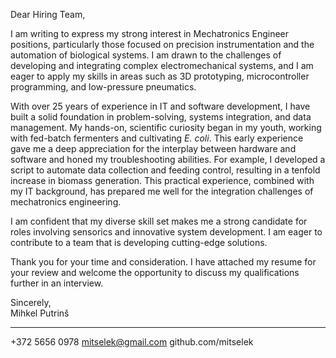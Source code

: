 Dear Hiring Team,

I am writing to express my strong interest in Mechatronics Engineer positions, particularly those focused on precision instrumentation and the automation of biological systems. I am drawn to the challenges of developing and integrating complex electromechanical systems, and I am eager to apply my skills in areas such as 3D prototyping, microcontroller programming, and low-pressure pneumatics.

With over 25 years of experience in IT and software development, I have built a solid foundation in problem-solving, systems integration, and data management. My hands-on, scientific curiosity began in my youth, working with fed-batch fermenters and cultivating *E. coli*. This early experience gave me a deep appreciation for the interplay between hardware and software and honed my troubleshooting abilities. For example, I developed a script to automate data collection and feeding control, resulting in a tenfold increase in biomass generation. This practical experience, combined with my IT background, has prepared me well for the integration challenges of mechatronics engineering.

I am confident that my diverse skill set makes me a strong candidate for roles involving sensorics and innovative system development. I am eager to contribute to a team that is developing cutting-edge solutions.

Thank you for your time and consideration. I have attached my resume for your review and welcome the opportunity to discuss my qualifications further in an interview.

Sincerely,  
Mihkel Putrinš

---

+372 5656 0978
mitselek@gmail.com
github.com/mitselek
